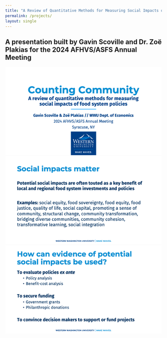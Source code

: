 ```yaml
---
title: "A Review of Quantitative Methods for Measuring Social Impacts of Food System Policies"
permalink: /projects/
layout: single
---
```


## A presentation built by Gavin Scoville and Dr. Zoë Plakias for the 2024 AFHVS/ASFS Annual Meeting

<div class="grid">
  <img src="/assets/images/AFHVS/Slide1.png" alt="Slide 1" />
  <img src="/assets/images/AFHVS/Slide2.png" alt="Slide 2" />
  <img src="/assets/images/AFHVS/Slide3.png" alt="Slide 3" />
</div>





